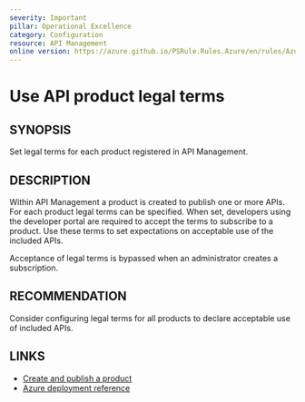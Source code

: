 ```yaml
---
severity: Important
pillar: Operational Excellence
category: Configuration
resource: API Management
online version: https://azure.github.io/PSRule.Rules.Azure/en/rules/Azure.APIM.ProductTerms/
---
```


# Use API product legal terms

## SYNOPSIS

Set legal terms for each product registered in API Management.

## DESCRIPTION

Within API Management a product is created to publish one or more APIs.
For each product legal terms can be specified.
When set, developers using the developer portal are required to accept the terms to subscribe to a product.
Use these terms to set expectations on acceptable use of the included APIs.

Acceptance of legal terms is bypassed when an administrator creates a subscription.

## RECOMMENDATION

Consider configuring legal terms for all products to declare acceptable use of included APIs.

## LINKS

- [Create and publish a product](https://docs.microsoft.com/azure/api-management/api-management-howto-add-products)
- [Azure deployment reference](https://docs.microsoft.com/azure/templates/microsoft.apimanagement/service/products#ProductContractProperties)
